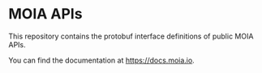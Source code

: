 # MOIA APIs

This repository contains the protobuf interface definitions of public MOIA APIs.

You can find the documentation at https://docs.moia.io.